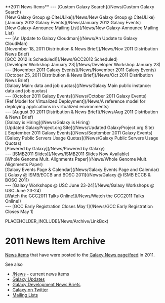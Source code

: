 <div class='linkbox'>
**2011 News Items**
---
[Custom Galaxy Search](/News/Custom Galaxy Search)<br />
[New Galaxy Group @ CiteULike](/News/New Galaxy Group @ CiteULike)<br />
[January 2012 Galaxy Events](/News/January 2012 Galaxy Events)<br />
[New Galaxy-Announce Mailing List](/News/New Galaxy-Announce Mailing List)<br />
---
[An Update to Galaxy Cloudman](/News/An Update to Galaxy CloudMan)<br />
[November 18, 2011 Distribution & News Brief](/News/Nov 2011 Distribution News Brief)<br />
[GCC 2012 is Scheduled!](/News/GCC2012 Scheduled)<br />
[Developer Workshop January 23](/News/Developer Workshop January 23)<br />
---
[November 2011 Galaxy Events](/News/November 2011 Galaxy Events)<br />
[October 25, 2011 Distribution & News Brief](/News/Oct 2011 Distribution News Brief)<br />
[Galaxy Main: data and job quotas](/News/Galaxy Main public instance: data and job quotas)<br />
---
[October 2011 Galaxy Events](/News/October 2011 Galaxy Events)<br />
[Ref Model for Virtualized Deployment](/News/A reference model for deploying applications in virtualized environments)<br />
---
[August 30 2011 Distribution & News Brief](/News/Aug 2011 Distribution & News Brief)<br />
[Galaxy is Hiring](/News/Galaxy is Hiring)<br />
[Updated GalaxyProject.org Site](/News/Updated GalaxyProject.org Site)<br />
[ September 2011 Galaxy Events](/News/September 2011 Galaxy Events)<br />
[Galaxy Public Servers Usage Quotas](/News/Galaxy Public Servers Usage Quotas)<br />
[Powered by Galaxy](/News/Powered by Galaxy)<br />
---
[ISMB2011 Slides](/News/ISMB2011 Slides Now Available)<br />
[Whole Genome Mult. Alignments Paper](/News/Whole Genome Mult. Alignments Paper)<br />
[Galaxy Events Page & Calendar](/News/Galaxy Events Page and Calendar)<br />
[ Galaxy @ ISMB/ECCB and BOSC 2011](/News/Galaxy @ ISMB ECCB & BOSC 2011)<br />
---
[Galaxy Workshops @ USC June 23-24](/News/Galaxy Workshops @ USC June 23-24)<br />
[Watch the GCC2011 Talks Online!](/News/Watch the GCC2011 Talks Online!)<br />
---
[GCC Early Registration Closes May 1](/News/GCC Early Registration Closes May 1)<br /> 
</div>

PLACEHOLDER_INCLUDE(/News/Archive/LinkBox)

# 2011 News Item Archive

[News items](/News) that have were posted to the  [Galaxy News page/feed](/News) in 2011.

See also 
* [/News](/News) - current news items
* [Galaxy Updates](/GalaxyUpdates)
* [Galaxy Development News Briefs](/DevNewsBriefs)
* [Galaxy on Twitter](/GalaxyOnTwitter)
* [Mailing Lists](/MailingLists)

<br /><br /><br /><br />


<div class='newsItemList'>
 

